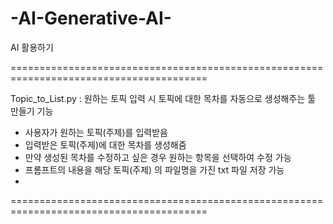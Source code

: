 # -AI-Generative-AI-
AI 활용하기

========================================================================================

Topic_to_List.py : 원하는 토픽 입력 시 토픽에 대한 목차를 자동으로 생성해주는 툴 만들기
기능
- 사용자가 원하는 토픽(주제)를 입력받음
- 입력받은 토픽(주제)에 대한 목차를 생성해줌
- 만약 생성된 목차를 수정하고 싶은 경우 원하는 항목을 선택하여 수정 가능
- 프롬프트의 내용을 해당 토픽(주제) 의 파일명을 가진 txt 파일 저장 가능
- 
========================================================================================

